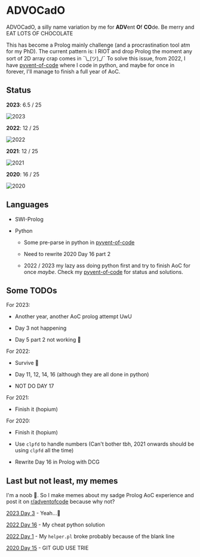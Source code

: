 # ADVOCadO

ADVOCadO, a silly name variation by me for **ADV**ent **O**f **CO**de. Be merry
and EAT LOTS OF CHOCOLATE

This has become a Prolog mainly challenge (and a procrastination tool atm for my
PhD). The current pattern is: I RIOT and drop Prolog the moment any sort of 2D
array crap comes in ¯\\\_(ツ)\_/¯ To solve this issue, from 2022, I have
[pyvent-of-code](https://github.com/kittykg/pyvent-of-code) where I code in
python, and maybe for once in forever, I'll manage to finish a full year of AoC.

## Status

**2023**: 6.5 / 25

![2023](https://progress-bar.dev/26/)

**2022**: 12 / 25

![2022](https://progress-bar.dev/48/)

**2021**: 12 / 25

![2021](https://progress-bar.dev/48/)

**2020**: 16 / 25

![2020](https://progress-bar.dev/64/)

## Languages

- SWI-Prolog

- Python
    - Some pre-parse in python in [pyvent-of-code](https://github.com/kittykg/pyvent-of-code)

    - Need to rewrite 2020 Day 16 part 2

    - 2022 / 2023 my lazy ass doing python first and try to finish AoC for once
    *maybe*. Check my [pyvent-of-code](https://github.com/kittykg/pyvent-of-code)
    for status and solutions.

## Some TODOs

For 2023:

- Another year, another AoC prolog attempt UwU

- Day 3 not happening

- Day 5 part 2 not working 🥲

For 2022:

- Survive 🥲

- Day 11, 12, 14, 16 (although they are all done in python)

- NOT DO DAY 17

For 2021:

- Finish it (hopium)

For 2020:

- Finish it (hopium)

- Use `clpfd` to handle numbers (Can't bother tbh, 2021 onwards should be using
`clpfd` all the time)

- Rewrite Day 16 in Prolog with DCG

## Last but not least, my memes

I'm a noob 🤡. So I make memes about my sadge Prolog AoC experience and post it
on [r/adventofcode](https://www.reddit.com/r/adventofcode/) because why not?

[2023 Day 3](https://www.reddit.com/r/adventofcode/comments/189rk3u/2023_day_3prolog_bye_guys_see_you_next_year/) - Yeah...🫠

[2022 Day 16](https://www.reddit.com/r/adventofcode/comments/znjzjm/2022_day_16_if_a_solution_gives_me_a_star_then/) - My cheat python solution

[2022 Day 1](https://www.reddit.com/r/adventofcode/comments/z9qh64/2022_day_1prolog_spent_30min_figuring_out_how_to/?utm_source=share&utm_medium=web2x&context=3) - My `helper.pl` broke probably because of the blank line

[2020 Day 15](https://www.reddit.com/r/adventofcode/comments/kdkn37/2020_day_15_part_2_im_still_waiting/?utm_source=share&utm_medium=web2x&context=3) - GIT GUD USE TRIE
